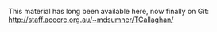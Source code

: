 This material has long been available here, now finally on Git: http://staff.acecrc.org.au/~mdsumner/TCallaghan/
